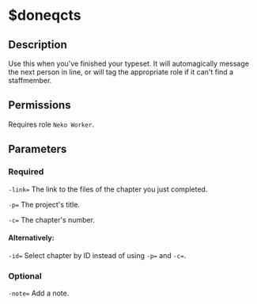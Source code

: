 # $doneqcts

## Description

Use this when you've finished your typeset. It will automagically message the next person in line, or will tag the appropriate role if it can't find a staffmember. 

## Permissions

Requires role `Neko Worker`.

## Parameters

### Required

`-link=` The link to the files of the chapter you just completed.

`-p=` The project's title.

`-c=` The chapter's number.

#### Alternatively:

`-id=` Select chapter by ID instead of using `-p=` and `-c=`.

### Optional

`-note=` Add a note.

